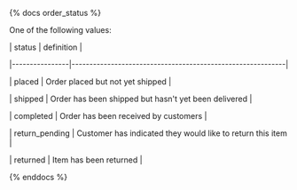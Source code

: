 {% docs order_status %}

One of the following values:

| status         | definition                                                 |

|----------------|------------------------------------------------------------|

| placed         | Order placed but not yet shipped                           |

| shipped        | Order has been shipped but hasn't yet been delivered       |

| completed      | Order has been received by customers                       |

| return_pending | Customer has indicated they would like to return this item |

| returned       | Item has been returned                                     |

{% enddocs %}